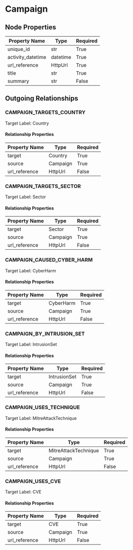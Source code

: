 
# Campaign

## Node Properties

| Property Name | Type | Required |
| ------------- | ---- | -------- |
| unique_id | str | True |
| activity_datetime | datetime | True |
| url_reference | HttpUrl | True |
| title | str | True |
| summary | str | False |


## Outgoing Relationships

### CAMPAIGN_TARGETS_COUNTRY

Target Label: Country

#### Relationship Properties

| Property Name | Type | Required |
| ------------- | ---- | -------- |
| target | Country | True |
| source | Campaign | True |
| url_reference | HttpUrl | False |


### CAMPAIGN_TARGETS_SECTOR

Target Label: Sector

#### Relationship Properties

| Property Name | Type | Required |
| ------------- | ---- | -------- |
| target | Sector | True |
| source | Campaign | True |
| url_reference | HttpUrl | False |


### CAMPAIGN_CAUSED_CYBER_HARM

Target Label: CyberHarm

#### Relationship Properties

| Property Name | Type | Required |
| ------------- | ---- | -------- |
| target | CyberHarm | True |
| source | Campaign | True |
| url_reference | HttpUrl | False |


### CAMPAIGN_BY_INTRUSION_SET

Target Label: IntrusionSet

#### Relationship Properties

| Property Name | Type | Required |
| ------------- | ---- | -------- |
| target | IntrusionSet | True |
| source | Campaign | True |
| url_reference | HttpUrl | False |


### CAMPAIGN_USES_TECHNIQUE

Target Label: MitreAttackTechnique

#### Relationship Properties

| Property Name | Type | Required |
| ------------- | ---- | -------- |
| target | MitreAttackTechnique | True |
| source | Campaign | True |
| url_reference | HttpUrl | False |


### CAMPAIGN_USES_CVE

Target Label: CVE

#### Relationship Properties

| Property Name | Type | Required |
| ------------- | ---- | -------- |
| target | CVE | True |
| source | Campaign | True |
| url_reference | HttpUrl | False |



